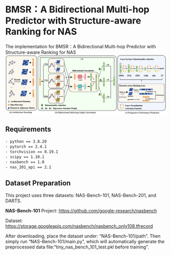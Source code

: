# BMSR：A Bidirectional Multi-hop Predictor with Structure-aware Ranking for NAS
The implementation for BMSR：A Bidirectional Multi-hop Predictor with Structure-aware Ranking for NAS
![The overview of BMSR](./images/BMSR.png)
## Requirements
```
- python == 3.8.20 
- pytorch == 2.4.1
- torchvision == 0.19.1
- scipy == 1.10.1
- nasbench == 1.0
- nas_201_api == 2.1
```
## Dataset Preparation

This project uses three datasets: NAS-Bench-101, NAS-Bench-201, and DARTS.

**NAS-Bench-101**
Project: https://github.com/google-research/nasbench

Dataset: https://storage.googleapis.com/nasbench/nasbench_only108.tfrecord

After downloading, place the dataset under: “NAS-Bench-101/path”.
Then simply run “NAS-Bench-101/main.py”, which will automatically generate the preprocessed data file:“tiny_nas_bench_101_test.pkl before training”.
